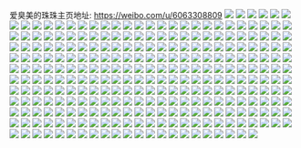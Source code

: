 爱臭美的珠珠主页地址: https://weibo.com/u/6063308809 
![](https://wx4.sinaimg.cn/mw2000/006Cl1Bnly1h9fcmzlu22j316o1kw1kx.jpg) 
![](https://wx4.sinaimg.cn/mw2000/006Cl1Bnly1h9fcn2coo2j32c02x0hdv.jpg) 
![](https://wx4.sinaimg.cn/mw2000/006Cl1Bnly1h9fcmxkm6dj32c03404qs.jpg) 
![](https://wx4.sinaimg.cn/mw2000/006Cl1Bnly1h9fcn8udsvj32ah329e81.jpg) 
![](https://wx4.sinaimg.cn/mw2000/006Cl1Bnly1h9fcoq3vmrj32c033zu0z.jpg) 
![](https://wx4.sinaimg.cn/mw2000/006Cl1Bnly1h9fcoj6evuj316o1kwb29.jpg) 
![](https://wx4.sinaimg.cn/mw2000/006Cl1Bnly1h9fcn7kizqj31we1we7wi.jpg) 
![](https://wx4.sinaimg.cn/mw2000/006Cl1Bnly1h9fcogdyh6j32c0340x6s.jpg) 
![](https://wx4.sinaimg.cn/mw2000/006Cl1Bnly1h9fcosm61kj32c02x01kz.jpg) 
![](https://wx4.sinaimg.cn/mw2000/006Cl1Bnly1h9dyhjacenj32c0340u0y.jpg) 
![](https://wx4.sinaimg.cn/mw2000/006Cl1Bnly1h9dyhrsnigj32c03404qr.jpg) 
![](https://wx4.sinaimg.cn/mw2000/006Cl1Bnly1h9dyi7ns9kj327v2yi1kz.jpg) 
![](https://wx4.sinaimg.cn/mw2000/006Cl1Bnly1h9dyhz3ijgj320l2osnpd.jpg) 
![](https://wx4.sinaimg.cn/mw2000/006Cl1Bnly1h9dyhx1ejlj32c03407wj.jpg) 
![](https://wx4.sinaimg.cn/mw2000/006Cl1Bnly1h9dyibaa54j32c034lb2b.jpg) 
![](https://wx4.sinaimg.cn/mw2000/006Cl1Bnly1h98qd5t26qj30tx1gvk2n.jpg) 
![](https://wx4.sinaimg.cn/mw2000/006Cl1Bnly1h98q2dj59jj30xe1pcwp5.jpg) 
![](https://wx4.sinaimg.cn/mw2000/006Cl1Bnly1h98q5qjhw8j32c0340b2d.jpg) 
![](https://wx4.sinaimg.cn/mw2000/006Cl1Bnly1h94rpsbeh3j32c033zb2c.jpg) 
![](https://wx4.sinaimg.cn/mw2000/006Cl1Bnly1h94rpy1gr0j32c0340hdv.jpg) 
![](https://wx4.sinaimg.cn/mw2000/006Cl1Bnly1h94rpdj4u8j32c0340e83.jpg) 
![](https://wx4.sinaimg.cn/mw2000/006Cl1Bnly1h94rq1515hj32c0340b2b.jpg) 
![](https://wx4.sinaimg.cn/mw2000/006Cl1Bnly1h8bowejyaqj30u011ik5f.jpg) 
![](https://wx4.sinaimg.cn/mw2000/006Cl1Bnly1h8bowf7c4ij30u011i48e.jpg) 
![](https://wx4.sinaimg.cn/mw2000/006Cl1Bnly1h8bowfwywwj30u011i7fh.jpg) 
![](https://wx4.sinaimg.cn/mw2000/006Cl1Bnly1h8bowgsv49j30u011idpy.jpg) 
![](https://wx4.sinaimg.cn/mw2000/006Cl1Bnly1h8bowiuty1j30u011i474.jpg) 
![](https://wx4.sinaimg.cn/mw2000/006Cl1Bnly1h8bowiaiepj30u011i7ei.jpg) 
![](https://wx4.sinaimg.cn/mw2000/006Cl1Bnly1h8bowhmcdjj30u011i7fc.jpg) 
![](https://wx4.sinaimg.cn/mw2000/006Cl1Bnly1h8bowjgnj1j30u011iwoz.jpg) 
![](https://wx4.sinaimg.cn/mw2000/006Cl1Bnly1h8bowdq9hxj30u011i7gj.jpg) 
![](https://wx4.sinaimg.cn/mw2000/006Cl1Bnly1h7jgz1iqshj32c02x0e85.jpg) 
![](https://wx4.sinaimg.cn/mw2000/006Cl1Bnly1h7jgyu6u1pj32c02x0b2g.jpg) 
![](https://wx4.sinaimg.cn/mw2000/006Cl1Bnly1h7jgzjqvkvj32c02x07wo.jpg) 
![](https://wx4.sinaimg.cn/mw2000/006Cl1Bnly1h7jgzl3396j30wh0whttu.jpg) 
![](https://wx4.sinaimg.cn/mw2000/006Cl1Bnly1h7jgzm7wk1j30wh0whwxy.jpg) 
![](https://wx4.sinaimg.cn/mw2000/006Cl1Bnly1h71h20v34mj32c02x07wi.jpg) 
![](https://wx4.sinaimg.cn/mw2000/006Cl1Bnly1h71h217joxj30u01400x5.jpg) 
![](https://wx4.sinaimg.cn/mw2000/006Cl1Bnly1h71h21jozqj30u0140do6.jpg) 
![](https://wx4.sinaimg.cn/mw2000/006Cl1Bnly1h6lo613cbuj30w90hy47y.jpg) 
![](https://wx4.sinaimg.cn/mw2000/006Cl1Bnly1h6lo60sd9ij30wh0icn9g.jpg) 
![](https://wx4.sinaimg.cn/mw2000/006Cl1Bnly1h6lo61m77ej30u00gtmy1.jpg) 
![](https://wx4.sinaimg.cn/mw2000/006Cl1Bnly1h5ylmouchqj32302lr1kx.jpg) 
![](https://wx4.sinaimg.cn/mw2000/006Cl1Bnly1h5yln40r1pj321r2k7kjn.jpg) 
![](https://wx4.sinaimg.cn/mw2000/006Cl1Bnly1h5ylmyhjzkj322r2lgx6s.jpg) 
![](https://wx4.sinaimg.cn/mw2000/006Cl1Bngy1h5fvff1n6qj32c02x07wj.jpg) 
![](https://wx4.sinaimg.cn/mw2000/006Cl1Bngy1h5fvin7ribj32c02x0hdw.jpg) 
![](https://wx4.sinaimg.cn/mw2000/006Cl1Bngy1h5fveozh72j32c02x0u0z.jpg) 
![](https://wx4.sinaimg.cn/mw2000/006Cl1Bngy1h5fvgjbr61j31o022zu0y.jpg) 
![](https://wx4.sinaimg.cn/mw2000/006Cl1Bngy1h5fvhokgzqj322t2li4qr.jpg) 
![](https://wx4.sinaimg.cn/mw2000/006Cl1Bngy1h5fvjiy4z7j32bj2wehdv.jpg) 
![](https://wx4.sinaimg.cn/mw2000/006Cl1Bngy1h5eeibvxy5j32c02x07wn.jpg) 
![](https://wx4.sinaimg.cn/mw2000/006Cl1Bngy1h5eei4l1s1j32c02x0kjp.jpg) 
![](https://wx4.sinaimg.cn/mw2000/006Cl1Bngy1h5eehzjmprj32c02x0b2f.jpg) 
![](https://wx4.sinaimg.cn/mw2000/006Cl1Bngy1h5eei89fvjj32c02x0npi.jpg) 
![](https://wx4.sinaimg.cn/mw2000/006Cl1Bngy1h5934t5354j32c02c0b2b.jpg) 
![](https://wx4.sinaimg.cn/mw2000/006Cl1Bngy1h5935d028kj3203203hdu.jpg) 
![](https://wx4.sinaimg.cn/mw2000/006Cl1Bngy1h59342kn8gj32c02x0hdx.jpg) 
![](https://wx4.sinaimg.cn/mw2000/006Cl1Bngy1h5935ziejxj32c02x0e84.jpg) 
![](https://wx4.sinaimg.cn/mw2000/006Cl1Bnly1h57zdpiyp7j32c0340npg.jpg) 
![](https://wx4.sinaimg.cn/mw2000/006Cl1Bnly1h57zdbw60jj32c0340x6s.jpg) 
![](https://wx4.sinaimg.cn/mw2000/006Cl1Bnly1h57zb97g4aj31o02807wi.jpg) 
![](https://wx4.sinaimg.cn/mw2000/006Cl1Bnly1h57zb0gungj31ih279hdt.jpg) 
![](https://wx4.sinaimg.cn/mw2000/006Cl1Bnly1h57sj97r9xj32c02x04qt.jpg) 
![](https://wx4.sinaimg.cn/mw2000/006Cl1Bnly1h57sih30x4j32c034ux6q.jpg) 
![](https://wx4.sinaimg.cn/mw2000/006Cl1Bnly1h57sh7ql1pj32c02c04qr.jpg) 
![](https://wx4.sinaimg.cn/mw2000/006Cl1Bnly1h57sj27avhj32c02c0u0z.jpg) 
![](https://wx4.sinaimg.cn/mw2000/006Cl1Bnly1h57sin6ml3j32c02x0b2c.jpg) 
![](https://wx4.sinaimg.cn/mw2000/006Cl1Bnly1h57sjbtaybj32c0340kjo.jpg) 
![](https://wx4.sinaimg.cn/mw2000/006Cl1Bnly1h57sht7kltj32c0340e84.jpg) 
![](https://wx4.sinaimg.cn/mw2000/006Cl1Bnly1h57si7sgcdj32c033v7wj.jpg) 
![](https://wx4.sinaimg.cn/mw2000/006Cl1Bnly1h55q9cam9pj32c02c0hdv.jpg) 
![](https://wx4.sinaimg.cn/mw2000/006Cl1Bnly1h55q9hvtkfj32c02c01kz.jpg) 
![](https://wx4.sinaimg.cn/mw2000/006Cl1Bnly1h55q9ifsg5j30hs0m8myl.jpg) 
![](https://wx4.sinaimg.cn/mw2000/006Cl1Bnly1h55q9j4i9nj30u011iwqc.jpg) 
![](https://wx4.sinaimg.cn/mw2000/006Cl1Bnly1h55qfqnp7lj32c02c0u0z.jpg) 
![](https://wx4.sinaimg.cn/mw2000/006Cl1Bnly1h4v8fq3y61j31zo1zob2a.jpg) 
![](https://wx4.sinaimg.cn/mw2000/006Cl1Bnly1h4v8fu0jqej31ms21hkjm.jpg) 
![](https://wx4.sinaimg.cn/mw2000/006Cl1Bnly1h4v8flzty5j32bw2sdx6r.jpg) 
![](https://wx4.sinaimg.cn/mw2000/006Cl1Bnly1h555f3byjaj32c02x0e83.jpg) 
![](https://wx4.sinaimg.cn/mw2000/006Cl1Bnly1h4v8cj914fj30u00u0794.jpg) 
![](https://wx4.sinaimg.cn/mw2000/006Cl1Bnly1h4v8cjwqzhj30u00u0gt2.jpg) 
![](https://wx4.sinaimg.cn/mw2000/006Cl1Bnly1h4v8civds5j30u00u00ya.jpg) 
![](https://wx4.sinaimg.cn/mw2000/006Cl1Bnly1h4v8ckh3opj30u00u0109.jpg) 
![](https://wx4.sinaimg.cn/mw2000/006Cl1Bnly1h4v8cl50nbj30u00u0gu2.jpg) 
![](https://wx4.sinaimg.cn/mw2000/006Cl1Bnly1h4v8d6uz9qj32c02c0e83.jpg) 
![](https://wx4.sinaimg.cn/mw2000/006Cl1Bnly1h43jgxgxbpj326v2x6npf.jpg) 
![](https://wx4.sinaimg.cn/mw2000/006Cl1Bnly1h3vwzl0lmsj31o0230npd.jpg) 
![](https://wx4.sinaimg.cn/mw2000/006Cl1Bnly1h3vwzfa02aj32c02x0npf.jpg) 
![](https://wx4.sinaimg.cn/mw2000/006Cl1Bnly1h3vwz1ohqaj33402c0x6r.jpg) 
![](https://wx4.sinaimg.cn/mw2000/006Cl1Bnly1h35yi3m2vzj32c02x01l0.jpg) 
![](https://wx4.sinaimg.cn/mw2000/006Cl1Bnly1h35yi8v80dj32c02c0u0z.jpg) 
![](https://wx4.sinaimg.cn/mw2000/006Cl1Bnly1h37la6h7uoj32c033ve84.jpg) 
![](https://wx4.sinaimg.cn/mw2000/006Cl1Bnly1h37la3w0w0j32c02c0b2b.jpg) 
![](https://wx4.sinaimg.cn/mw2000/006Cl1Bnly1h2zphm2zs1j31o0230b2a.jpg) 
![](https://wx4.sinaimg.cn/mw2000/006Cl1Bnly1h2zphshyalj30vv1gikfj.jpg) 
![](https://wx4.sinaimg.cn/mw2000/006Cl1Bnly1h2zphr16dij31o0230qv6.jpg) 
![](https://wx4.sinaimg.cn/mw2000/006Cl1Bnly1h2zphtgscvj30wg11u16b.jpg) 
![](https://wx4.sinaimg.cn/mw2000/006Cl1Bnly1h2zpiwlapxj323a2m37wi.jpg) 
![](https://wx4.sinaimg.cn/mw2000/006Cl1Bnly1h2zpj03ssnj32c02c04qq.jpg) 
![](https://wx4.sinaimg.cn/mw2000/006Cl1Bnly1h2zpj49wjlj32c02c0npe.jpg) 
![](https://wx4.sinaimg.cn/mw2000/006Cl1Bnly1h2zpj8jojbj32bz2bzx6q.jpg) 
![](https://wx4.sinaimg.cn/mw2000/006Cl1Bnly1h2zpit4y94j32c02c07wi.jpg) 
![](https://wx4.sinaimg.cn/mw2000/006Cl1Bnly1h2ew5zsmeij31lv1lv1ky.jpg) 
![](https://wx4.sinaimg.cn/mw2000/006Cl1Bnly1h2ew63qnz0j32c02c04qr.jpg) 
![](https://wx4.sinaimg.cn/mw2000/006Cl1Bnly1h2auxzd7ptj32c02x0x6r.jpg) 
![](https://wx4.sinaimg.cn/mw2000/006Cl1Bnly1h2auyfrcgwj32c02c0b2c.jpg) 
![](https://wx4.sinaimg.cn/mw2000/006Cl1Bnly1h2auy3kfj9j31o022zkjl.jpg) 
![](https://wx4.sinaimg.cn/mw2000/006Cl1Bnly1h1wzbpdzh4j32c02x04qt.jpg) 
![](https://wx4.sinaimg.cn/mw2000/006Cl1Bnly1h1wzcb09fyj32c02c0npe.jpg) 
![](https://wx4.sinaimg.cn/mw2000/006Cl1Bnly1h1wzbrytp7j32c02jfe83.jpg) 
![](https://wx4.sinaimg.cn/mw2000/006Cl1Bnly1h1wzbtdztij31o0230npd.jpg) 
![](https://wx4.sinaimg.cn/mw2000/006Cl1Bnly1h1wzc5qqfej31o0230npd.jpg) 
![](https://wx4.sinaimg.cn/mw2000/006Cl1Bnly1h1wzc2709pj32c02x0e85.jpg) 
![](https://wx4.sinaimg.cn/mw2000/006Cl1Bnly1h1wzc88mvfj31d91r04qq.jpg) 
![](https://wx4.sinaimg.cn/mw2000/006Cl1Bnly1h1wzce2jjfj32c02c0b2b.jpg) 
![](https://wx4.sinaimg.cn/mw2000/006Cl1Bnly1h1wzcodzsuj320k20kqv5.jpg) 
![](https://wx4.sinaimg.cn/mw2000/006Cl1Bnly1h1wzcrfyzvj32c02c0kjn.jpg) 
![](https://wx4.sinaimg.cn/mw2000/006Cl1Bnly1h1mjwpmcipj31o01o04qq.jpg) 
![](https://wx4.sinaimg.cn/mw2000/006Cl1Bnly1h1mjwr88gdj31o01o0x6p.jpg) 
![](https://wx4.sinaimg.cn/mw2000/006Cl1Bnly1h1mjwnyv97j31zm2hie82.jpg) 
![](https://wx4.sinaimg.cn/mw2000/006Cl1Bnly1h1e1rthg7uj31o02304qr.jpg) 
![](https://wx4.sinaimg.cn/mw2000/006Cl1Bnly1h1e1rycf7bj32c02x0b2e.jpg) 
![](https://wx4.sinaimg.cn/mw2000/006Cl1Bnly1h1blczgx6gj31li1v57wh.jpg) 
![](https://wx4.sinaimg.cn/mw2000/006Cl1Bnly1h1bld152ztj31eb1qvqus.jpg) 
![](https://wx4.sinaimg.cn/mw2000/006Cl1Bnly1h1bld28cm7j31b01iw4gg.jpg) 
![](https://wx4.sinaimg.cn/mw2000/006Cl1Bnly1h16a6qazl4j30u00u048n.jpg) 
![](https://wx4.sinaimg.cn/mw2000/006Cl1Bnly1h169xu04qej32c02c04qp.jpg) 
![](https://wx4.sinaimg.cn/mw2000/006Cl1Bnly1h16a38085bj30u014012r.jpg) 
![](https://wx4.sinaimg.cn/mw2000/006Cl1Bnly1h16a7jwxk8j30u00u0152.jpg) 
![](https://wx4.sinaimg.cn/mw2000/006Cl1Bnly1h16a1biwiij30u00u0qjr.jpg) 
![](https://wx4.sinaimg.cn/mw2000/006Cl1Bnly1h16a5wzf98j30u00u011r.jpg) 
![](https://wx4.sinaimg.cn/mw2000/006Cl1Bnly1h16a402gihj30u0119n9a.jpg) 
![](https://wx4.sinaimg.cn/mw2000/006Cl1Bnly1h16a9qhd5qj30u00u0agg.jpg) 
![](https://wx4.sinaimg.cn/mw2000/006Cl1Bnly1h16abon5oaj30u00u0agw.jpg) 
![](https://wx4.sinaimg.cn/mw2000/006Cl1Bnly1h10gil3j0uj328q2bz7wj.jpg) 
![](https://wx4.sinaimg.cn/mw2000/006Cl1Bnly1h10hxsi4itj30u00u0tjd.jpg) 
![](https://wx4.sinaimg.cn/mw2000/006Cl1Bnly1h10hx4jbrzj32802yonph.jpg) 
![](https://wx4.sinaimg.cn/mw2000/006Cl1Bnly1h10giu8kboj33402c0x6q.jpg) 
![](https://wx4.sinaimg.cn/mw2000/006Cl1Bnly1h10huzj3r7j335s23y1kz.jpg) 
![](https://wx4.sinaimg.cn/mw2000/006Cl1Bnly1h10hv691ocj30q80ykqkg.jpg) 
![](https://wx4.sinaimg.cn/mw2000/006Cl1Bnly1h10i41l0bfj30u00u046u.jpg) 
![](https://wx4.sinaimg.cn/mw2000/006Cl1Bnly1h10i40vq6oj30u00u0dst.jpg) 
![](https://wx4.sinaimg.cn/mw2000/006Cl1Bnly1h10icc7jzxj30mh0u043w.jpg) 
![](https://wx4.sinaimg.cn/mw2000/006Cl1Bnly1h10icgzqelj32c02x0hdw.jpg) 
![](https://wx4.sinaimg.cn/mw2000/006Cl1Bnly1h10icm0ptyj32c02c07wj.jpg) 
![](https://wx4.sinaimg.cn/mw2000/006Cl1Bnly1h10id4pm8uj328d2sgx6q.jpg) 
![](https://wx4.sinaimg.cn/mw2000/006Cl1Bnly1h10id5gmdqj30u00u0dsc.jpg) 
![](https://wx4.sinaimg.cn/mw2000/006Cl1Bnly1h0uprnacc1j30u00u0gsx.jpg) 
![](https://wx4.sinaimg.cn/mw2000/006Cl1Bnly1h0tixo9o53j31kw1kwe81.jpg) 
![](https://wx4.sinaimg.cn/mw2000/006Cl1Bnly1h0seevkdn5j32w9267u0y.jpg) 
![](https://wx4.sinaimg.cn/mw2000/006Cl1Bnly1h0sdvef3sgj31o01o0x6p.jpg) 
![](https://wx4.sinaimg.cn/mw2000/006Cl1Bnly1h01ki49r76j32c02fwqv5.jpg) 
![](https://wx4.sinaimg.cn/mw2000/006Cl1Bnly1h01khvynm7j32c02c0e82.jpg) 
![](https://wx4.sinaimg.cn/mw2000/006Cl1Bnly1h01khtazbwj33402c01kz.jpg) 
![](https://wx4.sinaimg.cn/mw2000/006Cl1Bnly1h01khqj18mj32c02c0e82.jpg) 
![](https://wx4.sinaimg.cn/mw2000/006Cl1Bnly1h01ki265w2j32c02c0b2a.jpg) 
![](https://wx4.sinaimg.cn/mw2000/006Cl1Bnly1h01khm3kg1j32c02c0x6q.jpg) 
![](https://wx4.sinaimg.cn/mw2000/006Cl1Bnly1h01khguo97j32c02x0b2c.jpg) 
![](https://wx4.sinaimg.cn/mw2000/006Cl1Bnly1h01khyzuljj32c02c0npf.jpg) 
![](https://wx4.sinaimg.cn/mw2000/006Cl1Bnly1h01khdvsjmj31o0230qv5.jpg) 
![](https://wx4.sinaimg.cn/mw2000/006Cl1Bnly1gzkhwa8ak8j31gl1uqavk.jpg) 
![](https://wx4.sinaimg.cn/mw2000/006Cl1Bnly1gzkhw9gyf4j30r40k0dj2.jpg) 
![](https://wx4.sinaimg.cn/mw2000/006Cl1Bnly1gxduvd2ya2j32922tbqv7.jpg) 
![](https://wx4.sinaimg.cn/mw2000/006Cl1Bnly1gxduvevfwhj31wd1wdhdu.jpg) 
![](https://wx4.sinaimg.cn/mw2000/006Cl1Bnly1gxduvgkv04j32c02o5qv8.jpg) 
![](https://wx4.sinaimg.cn/mw2000/006Cl1Bnly1gxduvio0sij32c0340e83.jpg) 
![](https://wx4.sinaimg.cn/mw2000/006Cl1Bnly1gxcpdtz5eaj32c02smx6q.jpg) 
![](https://wx4.sinaimg.cn/mw2000/006Cl1Bnly1gxcpdv4u18j32822s24qs.jpg) 
![](https://wx4.sinaimg.cn/mw2000/006Cl1Bnly1gxcpdw3jt6j32c02i64qr.jpg) 
![](https://wx4.sinaimg.cn/mw2000/006Cl1Bnly1gxcpdx96u4j32c02x0u0z.jpg) 
![](https://wx4.sinaimg.cn/mw2000/006Cl1Bnly1gxcpdz2eajj32c02x01kz.jpg) 
![](https://wx4.sinaimg.cn/mw2000/006Cl1Bnly1gxcpe0yewij32c02x0qv6.jpg) 
![](https://wx4.sinaimg.cn/mw2000/006Cl1Bnly1gxcpds6obyj32002i0u0x.jpg) 
![](https://wx4.sinaimg.cn/mw2000/006Cl1Bnly1gxciiytoy3j33402c01kz.jpg) 
![](https://wx4.sinaimg.cn/mw2000/006Cl1Bnly1gx6x3lcudfj31401hctgl.jpg) 
![](https://wx4.sinaimg.cn/mw2000/006Cl1Bnly1gx6x0ehinyj32c03401ky.jpg) 
![](https://wx4.sinaimg.cn/mw2000/006Cl1Bnly1gx6wnaivdyj32c02x0kjo.jpg) 
![](https://wx4.sinaimg.cn/mw2000/006Cl1Bnly1gx6wndw3ybj32c02x0b2c.jpg) 
![](https://wx4.sinaimg.cn/mw2000/006Cl1Bnly1gx6wo3kjh5j32c0340e84.jpg) 
![](https://wx4.sinaimg.cn/mw2000/006Cl1Bnly1gx6wo1vtldj32c0340b2e.jpg) 
![](https://wx4.sinaimg.cn/mw2000/006Cl1Bnly1gx2a2vi4t7j31o0230x6p.jpg) 
![](https://wx4.sinaimg.cn/mw2000/006Cl1Bnly1gx2a313ii3j32c03407wk.jpg) 
![](https://wx4.sinaimg.cn/mw2000/006Cl1Bnly1gx2a33gacij32c03407wl.jpg) 
![](https://wx4.sinaimg.cn/mw2000/006Cl1Bnly1gx2a2xjqfjj32c02x0kjp.jpg) 
![](https://wx4.sinaimg.cn/mw2000/006Cl1Bnly1gx2a2zdehrj328s2szkjn.jpg) 
![](https://wx4.sinaimg.cn/mw2000/006Cl1Bnly1gx2a35t0hwj32c0340e83.jpg) 
![](https://wx4.sinaimg.cn/mw2000/006Cl1Bnly1gx12s3gz1nj30u011igu0.jpg) 
![](https://wx4.sinaimg.cn/mw2000/006Cl1Bnly1gx12s0vlttj32c02x0qv6.jpg) 
![](https://wx4.sinaimg.cn/mw2000/006Cl1Bnly1gx12sxpgpzj31o0230e82.jpg) 
![](https://wx4.sinaimg.cn/mw2000/006Cl1Bnly1gx12szfrzmj30u011i0z7.jpg) 
![](https://wx4.sinaimg.cn/mw2000/006Cl1Bnly1gwrytfqw57j30wf0wfgt5.jpg) 
![](https://wx4.sinaimg.cn/mw2000/006Cl1Bnly1gwara6yer4j31o0230u0x.jpg) 
![](https://wx4.sinaimg.cn/mw2000/006Cl1Bnly1gunnkp0dcrj61o0230x6q02.jpg) 
![](https://wx4.sinaimg.cn/mw2000/006Cl1Bnly1gunnkqtbuej62c02c0npd02.jpg) 
![](https://wx4.sinaimg.cn/mw2000/006Cl1Bnly1gunnkt2jzuj61o0230b2a02.jpg) 
![](https://wx4.sinaimg.cn/mw2000/006Cl1Bngy1grbaloaz04j32c02c04qr.jpg) 
![](https://wx4.sinaimg.cn/mw2000/006Cl1Bngy1grbalt7lswj327w2rvnpi.jpg) 
![](https://wx4.sinaimg.cn/mw2000/006Cl1Bngy1grbalulmglj31o02301kx.jpg) 
![](https://wx4.sinaimg.cn/mw2000/006Cl1Bngy1grbalq0vgoj327o2rlnpe.jpg) 
![](https://wx4.sinaimg.cn/mw2000/006Cl1Bngy1grbam12mmxj32c02c0b2e.jpg) 
![](https://wx4.sinaimg.cn/mw2000/006Cl1Bngy1grbalqvduyj316o1hcdz1.jpg) 
![](https://wx4.sinaimg.cn/mw2000/006Cl1Bngy1grbalypms7j32c02c0kjm.jpg) 
![](https://wx4.sinaimg.cn/mw2000/006Cl1Bngy1grbalx72o2j32c02x07wm.jpg) 
![](https://wx4.sinaimg.cn/mw2000/006Cl1Bngy1grballqtk3j32932931kz.jpg) 
![](https://wx4.sinaimg.cn/mw2000/006Cl1Bnly1grapzk346cj32c0340hdv.jpg) 
![](https://wx4.sinaimg.cn/mw2000/006Cl1Bnly1grapz47ekpj32c0340npf.jpg) 
![](https://wx4.sinaimg.cn/mw2000/006Cl1Bnly1grapzasvh3j62c02c0kjr02.jpg) 
![](https://wx4.sinaimg.cn/mw2000/006Cl1Bnly1grapzcihm8j31o0230hdu.jpg) 
![](https://wx4.sinaimg.cn/mw2000/006Cl1Bnly1grapze7b1cj31o01o0npd.jpg) 
![](https://wx4.sinaimg.cn/mw2000/006Cl1Bnly1grapzgnkmaj32c02x0hdv.jpg) 
![](https://wx4.sinaimg.cn/mw2000/006Cl1Bnly1grapzvrob3j32c0340b2b.jpg) 
![](https://wx4.sinaimg.cn/mw2000/006Cl1Bnly1graq01b6uaj32c03407wj.jpg) 
![](https://wx4.sinaimg.cn/mw2000/006Cl1Bnly1grapyzn2jlj32c0340qv6.jpg) 
![](https://wx4.sinaimg.cn/mw2000/006Cl1Bnly1gpw8w4nt67j33402c0u0x.jpg) 
![](https://wx4.sinaimg.cn/mw2000/006Cl1Bnly1gpw8w1p2tcj32372sa4qp.jpg) 
![](https://wx4.sinaimg.cn/mw2000/006Cl1Bnly1gpw8wu9tn0j32c0340u0y.jpg) 
![](https://wx4.sinaimg.cn/mw2000/006Cl1Bnly1gpw8wg6crbj30oi0um4c3.jpg) 
![](https://wx4.sinaimg.cn/mw2000/006Cl1Bnly1gpw8wjvzbuj32c0340e82.jpg) 
![](https://wx4.sinaimg.cn/mw2000/006Cl1Bnly1gpw8we9yb9j33402c0b29.jpg) 
![](https://wx4.sinaimg.cn/mw2000/006Cl1Bnly1gpw8xch9s2j31mo22hqv5.jpg) 
![](https://wx4.sinaimg.cn/mw2000/006Cl1Bnly1gpw8x1r9nzj32c0340qv5.jpg) 
![](https://wx4.sinaimg.cn/mw2000/006Cl1Bnly1gpw8wbhwo8j31o0230b2b.jpg) 
![](https://wx4.sinaimg.cn/mw2000/006Cl1Bngy1glwu75jv96j31o0230b2a.jpg) 
![](https://wx4.sinaimg.cn/mw2000/006Cl1Bngy1glwu72izpuj31o0230kjm.jpg) 
![](https://wx4.sinaimg.cn/mw2000/006Cl1Bngy1glwu7bagqyj31o02301kz.jpg) 
![](https://wx4.sinaimg.cn/mw2000/006Cl1Bngy1glwu7d6mc6j31o0230x6q.jpg) 
![](https://wx4.sinaimg.cn/mw2000/006Cl1Bnly1h0sdyuf9saj30u011incx.jpg) 
![](https://wx4.sinaimg.cn/mw2000/006Cl1Bnly1h0sdyvopkoj30u011iwqo.jpg) 
![](https://wx4.sinaimg.cn/mw2000/006Cl1Bngy1glvyyd5046j31o02304qs.jpg) 
![](https://wx4.sinaimg.cn/mw2000/006Cl1Bngy1glvyyafoe6j31o0230npg.jpg) 
![](https://wx4.sinaimg.cn/mw2000/006Cl1Bngy1glvyyfny7mj31o02307wj.jpg) 
![](https://wx4.sinaimg.cn/mw2000/006Cl1Bngy1glvyy54zkjj31o02307wk.jpg) 
![](https://wx4.sinaimg.cn/mw2000/006Cl1Bngy1glvq7h4ickj30pf0vrthg.jpg) 
![](https://wx4.sinaimg.cn/mw2000/006Cl1Bngy1glvq7hkojcj30mr0sg7al.jpg) 
![](https://wx4.sinaimg.cn/mw2000/006Cl1Bngy1glvq7gmwb6j30nk0tftjm.jpg) 
![](https://wx4.sinaimg.cn/mw2000/006Cl1Bngy1glvq7ilkt2j30pa0vln8o.jpg) 
![](https://wx4.sinaimg.cn/mw2000/006Cl1Bnly1gj81lbkaddj32802s0hdu.jpg) 
![](https://wx4.sinaimg.cn/mw2000/006Cl1Bnly1h0seaor2l3j314q14qtql.jpg) 
![](https://wx4.sinaimg.cn/mw2000/006Cl1Bnly1h0seascu3bj316o16onft.jpg) 
![](https://wx4.sinaimg.cn/mw2000/006Cl1Bnly1h0seaq10qqj316o16owxd.jpg) 
![](https://wx4.sinaimg.cn/mw2000/006Cl1Bnly1gj233auigaj31401e0qn2.jpg) 
![](https://wx4.sinaimg.cn/mw2000/006Cl1Bnly1gj2339uxbmj31401e01kx.jpg) 
![](https://wx4.sinaimg.cn/mw2000/006Cl1Bnly1gj233be1kaj31401e0tkg.jpg) 
![](https://wx4.sinaimg.cn/mw2000/006Cl1Bnly1gj16z4zutuj31kw1kw4qp.jpg) 
![](https://wx4.sinaimg.cn/mw2000/006Cl1Bnly1gj16z1kk92j31ho1494mx.jpg) 
![](https://wx4.sinaimg.cn/mw2000/006Cl1Bnly1ghardhxysbj32c02c0hdt.jpg) 
![](https://wx4.sinaimg.cn/mw2000/006Cl1Bnly1gg4phrguxkj3140140nm0.jpg) 
![](https://wx4.sinaimg.cn/mw2000/006Cl1Bnly1gfz9di7ks4j30q10q112o.jpg) 
![](https://wx4.sinaimg.cn/mw2000/006Cl1Bnly1ge058di1z2j31401e0n8w.jpg) 
![](https://wx4.sinaimg.cn/mw2000/006Cl1Bnly1ge058dzxtzj30zz16x158.jpg) 
![](https://wx4.sinaimg.cn/mw2000/006Cl1Bnly1gd3sng68c8j31401401kx.jpg) 
![](https://wx4.sinaimg.cn/mw2000/006Cl1Bnly1gd3so00oskj32c02c0b29.jpg) 
![](https://wx4.sinaimg.cn/mw2000/006Cl1Bnly1gd3snhsrzdj31401401kx.jpg) 
![](https://wx4.sinaimg.cn/mw2000/006Cl1Bnly1gd3so1hhbhj31401404qp.jpg) 
![](https://wx4.sinaimg.cn/mw2000/006Cl1Bnly1gd3sntenikj31401401kx.jpg) 
![](https://wx4.sinaimg.cn/mw2000/006Cl1Bnly1gd3snyeo7bj31bv1mj4qq.jpg) 
![](https://wx4.sinaimg.cn/mw2000/006Cl1Bnly1gd3snl8zm3j31401404qp.jpg) 
![](https://wx4.sinaimg.cn/mw2000/006Cl1Bnly1gd3snjx3efj31401407wh.jpg) 
![](https://wx4.sinaimg.cn/mw2000/006Cl1Bnly1gd3snm5rjaj31401401kx.jpg) 
![](https://wx4.sinaimg.cn/mw2000/006Cl1Bnly1fzsqtx8yb8j30u00z4tqb.jpg) 
![](https://wx4.sinaimg.cn/mw2000/006Cl1Bnly1fzsqsj2cxgj326p26pb29.jpg) 
![](https://wx4.sinaimg.cn/mw2000/006Cl1Bnly1fzsquroh9ij30yi0yihdt.jpg) 
![](https://wx4.sinaimg.cn/mw2000/006Cl1Bnly1fwimtqlptlj30u00u0gy7.jpg) 
![](https://wx4.sinaimg.cn/mw2000/006Cl1Bnly1fwimtq18pfj30u00u07i0.jpg) 
![](https://wx4.sinaimg.cn/mw2000/006Cl1Bnly1fwdfahhyzcj30u00u0wj7.jpg) 
![](https://wx4.sinaimg.cn/mw2000/006Cl1Bnly1fwdfajqxzjj30u00u077v.jpg) 
![](https://wx4.sinaimg.cn/mw2000/006Cl1Bnly1fwdfai8tkmj30u00tzafn.jpg) 
![](https://wx4.sinaimg.cn/mw2000/006Cl1Bnly1fwdfal64p6j30u00u0wp5.jpg) 
![](https://wx4.sinaimg.cn/mw2000/006Cl1Bnly1fwdfalzb56j30u00u0tct.jpg) 
![](https://wx4.sinaimg.cn/mw2000/006Cl1Bnly1fwdfaljevxj30u00u0acp.jpg) 
![](https://wx4.sinaimg.cn/mw2000/006Cl1Bnly1fvo7wl4uxcj32c02c0npd.jpg) 
![](https://wx4.sinaimg.cn/mw2000/006Cl1Bnly1fveazuxtk8j32c02c01ky.jpg) 
![](https://wx4.sinaimg.cn/mw2000/006Cl1Bnly1fveazry15jj32c02c0b2a.jpg) 
![](https://wx4.sinaimg.cn/mw2000/006Cl1Bnly1fveaztkgtcj32c02wzhdu.jpg) 
![](https://wx4.sinaimg.cn/mw2000/006Cl1Bnly1fs37he8arpj30yi0yiakx.jpg) 
![](https://wx4.sinaimg.cn/mw2000/006Cl1Bnly1frjiqkseufj32c02c0hdt.jpg) 
![](https://wx4.sinaimg.cn/mw2000/006Cl1Bnly1frjiqlpu03j30ty0ugwng.jpg) 
